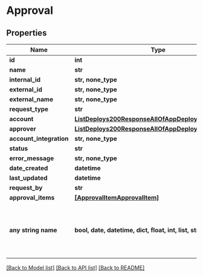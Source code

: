 # Approval


## Properties
Name | Type | Description | Notes
------------ | ------------- | ------------- | -------------
**id** | **int** |  | [optional] 
**name** | **str** |  | [optional] 
**internal_id** | **str, none_type** |  | [optional] 
**external_id** | **str, none_type** |  | [optional] 
**external_name** | **str, none_type** |  | [optional] 
**request_type** | **str** |  | [optional] 
**account** | [**ListDeploys200ResponseAllOfAppDeploysInnerInstance**](ListDeploys200ResponseAllOfAppDeploysInnerInstance.md) |  | [optional] 
**approver** | [**ListDeploys200ResponseAllOfAppDeploysInnerInstance**](ListDeploys200ResponseAllOfAppDeploysInnerInstance.md) |  | [optional] 
**account_integration** | **str, none_type** |  | [optional] 
**status** | **str** |  | [optional] 
**error_message** | **str, none_type** |  | [optional] 
**date_created** | **datetime** |  | [optional] 
**last_updated** | **datetime** |  | [optional] 
**request_by** | **str** |  | [optional] 
**approval_items** | [**[ApprovalItemApprovalItem]**](ApprovalItemApprovalItem.md) |  | [optional] 
**any string name** | **bool, date, datetime, dict, float, int, list, str, none_type** | any string name can be used but the value must be the correct type | [optional]

[[Back to Model list]](../README.md#documentation-for-models) [[Back to API list]](../README.md#documentation-for-api-endpoints) [[Back to README]](../README.md)



